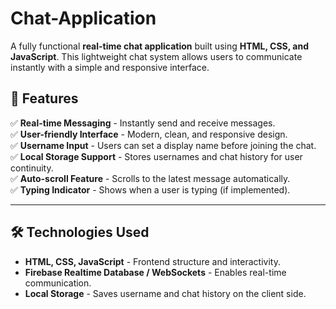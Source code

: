 # Chat-Application
A fully functional **real-time chat application** built using **HTML, CSS, and JavaScript**. This lightweight chat system allows users to communicate instantly with a simple and responsive interface.

## 🌟 Features

✅ **Real-time Messaging** - Instantly send and receive messages.  
✅ **User-friendly Interface** - Modern, clean, and responsive design.  
✅ **Username Input** - Users can set a display name before joining the chat.  
✅ **Local Storage Support** - Stores usernames and chat history for user continuity.  
✅ **Auto-scroll Feature** - Scrolls to the latest message automatically.  
✅ **Typing Indicator** - Shows when a user is typing (if implemented).  

---

## 🛠 Technologies Used

- **HTML, CSS, JavaScript** - Frontend structure and interactivity.
- **Firebase Realtime Database / WebSockets** - Enables real-time communication.
- **Local Storage** - Saves username and chat history on the client side.
